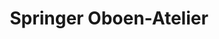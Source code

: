 ---
title: "Springer Oboen-Atelier"
url: /pfaffenhofen-a-d-ilm/springer-oboen-atelier/
shop: Instrumente
---